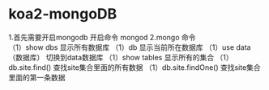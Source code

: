 # koa2-mongoDB

1.首先需要开启mongodb    开启命令 mongod
2.mongo 命令     
（1）show  dbs  显示所有数据库
（1）db  显示当前所在数据库
（1）use  data（数据库）  切换到data数据库
（1）show  tables  显示所有的集合
（1）db.site.find()  查找site集合里面的所有数据
（1）db.site.findOne()  查找site集合里面的第一条数据

